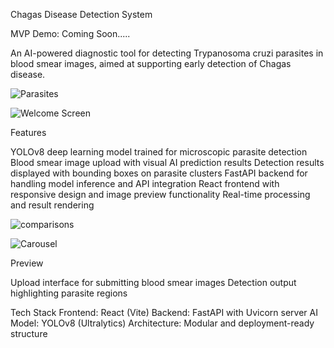 Chagas Disease Detection System

MVP Demo: Coming Soon.....

An AI-powered diagnostic tool for detecting Trypanosoma cruzi parasites in blood smear images, aimed at supporting early detection of Chagas disease.

![Parasites ](https://github.com/user-attachments/assets/cdaaea9c-7892-42bf-a2c6-2eb796bfae90)

![Welcome Screen](https://github.com/user-attachments/assets/41e25561-bbc1-4ff4-8517-651076354735)

Features

YOLOv8 deep learning model trained for microscopic parasite detection
Blood smear image upload with visual AI prediction results
Detection results displayed with bounding boxes on parasite clusters
FastAPI backend for handling model inference and API integration
React frontend with responsive design and image preview functionality
Real-time processing and result rendering

![comparisons](https://github.com/user-attachments/assets/209b4f64-1c7a-4a5c-9007-8af01e26a947)

![Carousel](https://github.com/user-attachments/assets/28855ad0-6f5e-4124-a9cc-f027bac1f5f5)

Preview

Upload interface for submitting blood smear images
Detection output highlighting parasite regions

Tech Stack
Frontend: React (Vite)
Backend: FastAPI with Uvicorn server
AI Model: YOLOv8 (Ultralytics)
Architecture: Modular and deployment-ready structure

